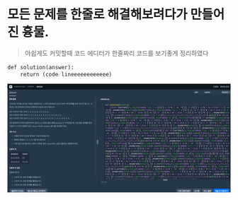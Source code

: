 # 모든 문제를 한줄로 해결해보려다가 만들어진 흉물.  

> 아쉽게도 커밋할때 코드 에디터가 한줄짜리 코드를 보기좋게 정리하였다  
```
def solution(answer):
    return (code lineeeeeeeeeeee)
```
![Alt text](모의고사.jpg)